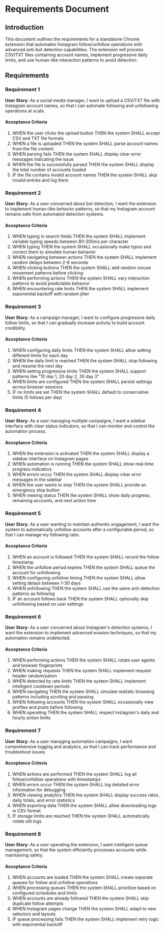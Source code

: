 # Requirements Document

## Introduction

This document outlines the requirements for a standalone Chrome extension that automates Instagram follow/unfollow operations with advanced anti-bot detection capabilities. The extension will process CSV/TXT files containing account names, implement progressive daily limits, and use human-like interaction patterns to avoid detection.

## Requirements

### Requirement 1

**User Story:** As a social media manager, I want to upload a CSV/TXT file with Instagram account names, so that I can automate following and unfollowing operations at scale.

#### Acceptance Criteria

1. WHEN the user clicks the upload button THEN the system SHALL accept CSV and TXT file formats
2. WHEN a file is uploaded THEN the system SHALL parse account names from the file content
3. WHEN parsing fails THEN the system SHALL display clear error messages indicating the issue
4. WHEN the file is successfully parsed THEN the system SHALL display the total number of accounts loaded
5. IF the file contains invalid account names THEN the system SHALL skip invalid entries and log them

### Requirement 2

**User Story:** As a user concerned about bot detection, I want the extension to implement human-like behavior patterns, so that my Instagram account remains safe from automated detection systems.

#### Acceptance Criteria

1. WHEN typing in search fields THEN the system SHALL implement variable typing speeds between 80-200ms per character
2. WHEN typing THEN the system SHALL occasionally make typos and correct them to simulate human behavior
3. WHEN navigating between actions THEN the system SHALL implement random delays between 2-8 seconds
4. WHEN clicking buttons THEN the system SHALL add random mouse movement patterns before clicking
5. WHEN performing actions THEN the system SHALL vary interaction patterns to avoid predictable behavior
6. WHEN encountering rate limits THEN the system SHALL implement exponential backoff with random jitter

### Requirement 3

**User Story:** As a campaign manager, I want to configure progressive daily follow limits, so that I can gradually increase activity to build account credibility.

#### Acceptance Criteria

1. WHEN configuring daily limits THEN the system SHALL allow setting different limits for each day
2. WHEN the daily limit is reached THEN the system SHALL stop following and resume the next day
3. WHEN setting progressive limits THEN the system SHALL support patterns like "10 day 1, 20 day 2, 30 day 3"
4. WHEN limits are configured THEN the system SHALL persist settings across browser sessions
5. IF no limits are set THEN the system SHALL default to conservative limits (5 follows per day)

### Requirement 4

**User Story:** As a user managing multiple campaigns, I want a sidebar interface with clear status indicators, so that I can monitor and control the automation process.

#### Acceptance Criteria

1. WHEN the extension is activated THEN the system SHALL display a sidebar interface on Instagram pages
2. WHEN automation is running THEN the system SHALL show real-time progress indicators
3. WHEN errors occur THEN the system SHALL display clear error messages in the sidebar
4. WHEN the user wants to stop THEN the system SHALL provide an emergency stop button
5. WHEN viewing status THEN the system SHALL show daily progress, remaining accounts, and next action time

### Requirement 5

**User Story:** As a user wanting to maintain authentic engagement, I want the system to automatically unfollow accounts after a configurable period, so that I can manage my following ratio.

#### Acceptance Criteria

1. WHEN an account is followed THEN the system SHALL record the follow timestamp
2. WHEN the unfollow period expires THEN the system SHALL queue the account for unfollowing
3. WHEN configuring unfollow timing THEN the system SHALL allow setting delays between 1-30 days
4. WHEN unfollowing THEN the system SHALL use the same anti-detection patterns as following
5. IF an account follows back THEN the system SHALL optionally skip unfollowing based on user settings

### Requirement 6

**User Story:** As a user concerned about Instagram's detection systems, I want the extension to implement advanced evasion techniques, so that my automation remains undetected.

#### Acceptance Criteria

1. WHEN performing actions THEN the system SHALL rotate user agents and browser fingerprints
2. WHEN making requests THEN the system SHALL implement request header randomization
3. WHEN detected by rate limits THEN the system SHALL implement intelligent cooldown periods
4. WHEN navigating THEN the system SHALL simulate realistic browsing patterns including scrolling and pausing
5. WHEN following accounts THEN the system SHALL occasionally view profiles and posts before following
6. WHEN operating THEN the system SHALL respect Instagram's daily and hourly action limits

### Requirement 7

**User Story:** As a user managing automation campaigns, I want comprehensive logging and analytics, so that I can track performance and troubleshoot issues.

#### Acceptance Criteria

1. WHEN actions are performed THEN the system SHALL log all follow/unfollow operations with timestamps
2. WHEN errors occur THEN the system SHALL log detailed error information for debugging
3. WHEN viewing analytics THEN the system SHALL display success rates, daily totals, and error statistics
4. WHEN exporting data THEN the system SHALL allow downloading logs in CSV format
5. IF storage limits are reached THEN the system SHALL automatically rotate old logs

### Requirement 8

**User Story:** As a user operating the extension, I want intelligent queue management, so that the system efficiently processes accounts while maintaining safety.

#### Acceptance Criteria

1. WHEN accounts are loaded THEN the system SHALL create separate queues for follow and unfollow operations
2. WHEN processing queues THEN the system SHALL prioritize based on configured schedules and limits
3. WHEN accounts are already followed THEN the system SHALL skip duplicate follow attempts
4. WHEN Instagram pages change THEN the system SHALL adapt to new selectors and layouts
5. IF queue processing fails THEN the system SHALL implement retry logic with exponential backoff